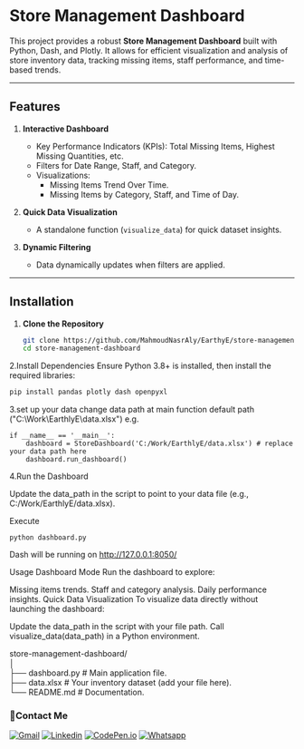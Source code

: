 # Store Management Dashboard  

This project provides a robust **Store Management Dashboard** built with Python, Dash, and Plotly. It allows for efficient visualization and analysis of store inventory data, tracking missing items, staff performance, and time-based trends.  

---

## Features  

1. **Interactive Dashboard**  
   - Key Performance Indicators (KPIs): Total Missing Items, Highest Missing Quantities, etc.  
   - Filters for Date Range, Staff, and Category.  
   - Visualizations:  
     - Missing Items Trend Over Time.  
     - Missing Items by Category, Staff, and Time of Day.  

2. **Quick Data Visualization**  
   - A standalone function (`visualize_data`) for quick dataset insights.  

3. **Dynamic Filtering**  
   - Data dynamically updates when filters are applied.  

---

## Installation  

1. **Clone the Repository**  
   ```bash  
   git clone https://github.com/MahmoudNasrAly/EarthyE/store-management-dashboard.git  
   cd store-management-dashboard

2.Install Dependencies
Ensure Python 3.8+ is installed, then install the required libraries:
  ```bash 
pip install pandas plotly dash openpyxl
```
3.set up your data 
change data path at main function 
default path ("C:\Work\EarthlyE\data.xlsx")
e.g.
```
if __name__ == '__main__':
    dashboard = StoreDashboard('C:/Work/EarthlyE/data.xlsx') # replace your data path here
    dashboard.run_dashboard()
```
4.Run the Dashboard

Update the data_path in the script to point to your data file (e.g., C:/Work/EarthlyE/data.xlsx).

Execute
```
python dashboard.py
```
Dash will be running on http://127.0.0.1:8050/

Usage
Dashboard Mode
Run the dashboard to explore:

Missing items trends.
Staff and category analysis.
Daily performance insights.
Quick Data Visualization
To visualize data directly without launching the dashboard:

Update the data_path in the script with your file path.
Call visualize_data(data_path) in a Python environment.

store-management-dashboard/  
│  
├── dashboard.py               # Main application file.  
├── data.xlsx             # Your inventory dataset (add your file here).  
└── README.md             # Documentation.  

 ### 🔗Contact Me
[![Gmail](https://img.shields.io/badge/Gmail-D14836?style=for-the-badge&logo=gmail&logoColor=white&link=mailto:mahmoudnasraly@gmail.com)](mailto:mahmoudnasraly@gmail.com)
[![Linkedin](https://img.shields.io/badge/LinkedIn-0077B5?style=for-the-badge&logo=linkedin&logoColor=white
)](https://www.linkedin.com/in/mahmoud-nasr-832627201/)
[![CodePen.io](https://img.shields.io/badge/Codepen-000000?style=for-the-badge&logo=codepen&logoColor=white)](https://codepen.io/MahmoudNasrAly)
[![Whatsapp](https://img.shields.io/badge/-Whatsapp-075e54?style=for-the-badge&logo=Whatsapp&logoColor=white)](https://api.whatsapp.com/send?phone=01552416449)

